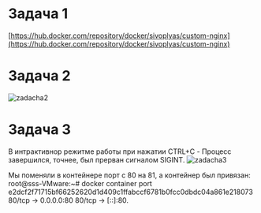 # Задача 1
[https://hub.docker.com/repository/docker/sivoplyas/custom-nginx](https://hub.docker.com/repository/docker/sivoplyas/custom-nginx)

# Задача 2
![zadacha2](https://github.com/user-attachments/assets/3c60567a-09a3-45cd-aa0a-7f1b0836a571)

# Задача 3
В интрактивнор режитме работы при нажатии CTRL+C - Процесс завершился, точнее, был прерван сигналом SIGINT.
![zadacha3](https://github.com/user-attachments/assets/8baa582b-4aeb-419b-8fda-63c05584cdc6)

Мы поменяли в контейнере порт с 80 на 81, а контейнер был привязан:
root@sss-VMware:~# docker container port e2dcf2f71715bf66252620d1d409c1ffabccf6781b0fcc0dbdc04a861e218073
80/tcp -> 0.0.0.0:80
80/tcp -> [::]:80.
